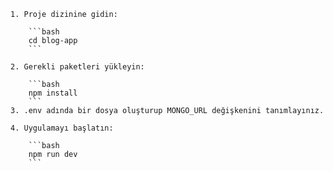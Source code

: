 ```
1. Proje dizinine gidin:

    ```bash
    cd blog-app
    ```

2. Gerekli paketleri yükleyin:

    ```bash
    npm install
    ```
3. .env adında bir dosya oluşturup MONGO_URL değişkenini tanımlayınız.

4. Uygulamayı başlatın:

    ```bash
    npm run dev
    ```

